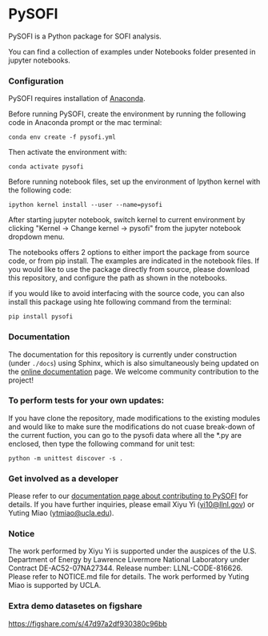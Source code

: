 # PySOFI
PySOFI is a Python package for SOFI analysis.

You can find a collection of examples under Notebooks folder presented in jupyter notebooks.

### Configuration
PySOFI requires installation of [Anaconda](https://docs.anaconda.com/anaconda/install/).

Before running PySOFI, create the environment by running the following code in Anaconda prompt or the mac terminal:

`conda env create -f pysofi.yml`

Then activate the environment with:

`conda activate pysofi`

Before running notebook files, set up the environment of Ipython kernel with the following code:

`ipython kernel install --user --name=pysofi`

After starting jupyter notebook, switch kernel to current environment by clicking "Kernel -> Change kernel -> pysofi" from the jupyter notebook dropdown menu.

The notebooks offers 2 options to either import the package from source code, or from pip install. The examples are indicated in the notebook files. If you would like to use the package directly from source, please download this repository, and configure the path as shown in the notebooks.

if you would like to avoid interfacing with the source code, you can also install this package using hte following command from the terminal:

`pip install pysofi`

### Documentation
The documentation for this repository is currently under construction (under `./docs`) using Sphinx, which is also simultaneously being updated on the [online documentation](https://xiyuyi-at-llnl.github.io/pysofi/build/html/index.html) page. We welcome community contribution to the project! 

### To perform tests for your own updates:
If you have clone the repository, made modifications to the existing modules and would like to make sure the modifications do not cuase break-down of the current fuction, you can go to the pysofi data where all the *.py are enclosed, then type the following command for unit test:

`python -m unittest discover -s .`

### Get involved as a developer
Please refer to our [documentation page about contributing to PySOFI](https://xiyuyi-at-llnl.github.io/pysofi/build/html/about.html#contributing) for details.
If you have further inquiries, please email Xiyu Yi (yi10@llnl.gov) or Yuting Miao (ytmiao@ucla.edu).

### Notice
The work performed by Xiyu Yi is supported under the auspices of the U.S. Department of Energy by Lawrence Livermore National Laboratory under Contract DE-AC52-07NA27344. Release number: LLNL-CODE-816626. Please refer to NOTICE.md file for details. The work performed by Yuting Miao is supported by UCLA.



### Extra demo datasetes on figshare
https://figshare.com/s/47d97a2df930380c96bb

